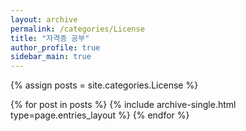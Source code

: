 ```yaml
---
layout: archive
permalink: /categories/License
title: "자격증 공부"
author_profile: true
sidebar_main: true
---
```


{% assign posts = site.categories.License %}

{% for post in posts %}
  {% include archive-single.html type=page.entries_layout %}
{% endfor %}
